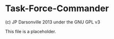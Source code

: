 Task-Force-Commander
====================
(c) JP Darsonville 2013
under the GNU GPL v3

This file is a placeholder.
